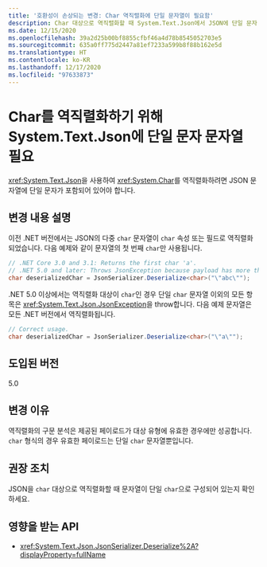 ```yaml
---
title: '호환성이 손상되는 변경: Char 역직렬화에 단일 문자열이 필요함'
description: Char 대상으로 역직렬화할 때 System.Text.Json에서 JSON에 단일 문자 문자열이 필요한 .NET 5.0의 호환성이 손상되는 변경에 대해 알아봅니다.
ms.date: 12/15/2020
ms.openlocfilehash: 39a2d25b00bf8855cfbf46a4d78b8545052703e5
ms.sourcegitcommit: 635a0ff775d2447a81ef7233a599b8f88b162e5d
ms.translationtype: HT
ms.contentlocale: ko-KR
ms.lasthandoff: 12/17/2020
ms.locfileid: "97633873"
---
```

# <a name="systemtextjson-requires-single-char-string-to-deserialize-a-char"></a>Char를 역직렬화하기 위해 System.Text.Json에 단일 문자 문자열 필요

<xref:System.Text.Json>을 사용하여 <xref:System.Char>를 역직렬화하려면 JSON 문자열에 단일 문자가 포함되어 있어야 합니다.

## <a name="change-description"></a>변경 내용 설명

이전 .NET 버전에서는 JSON의 다중 `char` 문자열이 `char` 속성 또는 필드로 역직렬화되었습니다. 다음 예제와 같이 문자열의 첫 번째 `char`만 사용됩니다.

```csharp
// .NET Core 3.0 and 3.1: Returns the first char 'a'.
// .NET 5.0 and later: Throws JsonException because payload has more than one char.
char deserializedChar = JsonSerializer.Deserialize<char>("\"abc\"");
```

.NET 5.0 이상에서는 역직렬화 대상이 `char`인 경우 단일 `char` 문자열 이외의 모든 항목은 <xref:System.Text.Json.JsonException>을 throw합니다. 다음 예제 문자열은 모든 .NET 버전에서 역직렬화됩니다.

```csharp
// Correct usage.
char deserializedChar = JsonSerializer.Deserialize<char>("\"a\"");
```

## <a name="version-introduced"></a>도입된 버전

5.0

## <a name="reason-for-change"></a>변경 이유

역직렬화의 구문 분석은 제공된 페이로드가 대상 유형에 유효한 경우에만 성공합니다. `char` 형식의 경우 유효한 페이로드는 단일 `char` 문자열뿐입니다.

## <a name="recommended-action"></a>권장 조치

JSON을 `char` 대상으로 역직렬화할 때 문자열이 단일 `char`으로 구성되어 있는지 확인하세요.

## <a name="affected-apis"></a>영향을 받는 API

- <xref:System.Text.Json.JsonSerializer.Deserialize%2A?displayProperty=fullName>

<!--

### Affected APIs

- `Overload:System.Text.Json.JsonSerializer.Deserialize`

### Category

Serialization

-->

